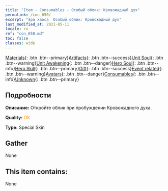 ```yaml
---
title: "Item - Consumables - Особый облик: Кровожадный дух"
permalink: /con_650/
excerpt: "Эра хаоса  Особый облик: Кровожадный дух"
last_modified_at: 2021-05-11
locale: ru
ref: "con_650.md"
toc: false
classes: wide
---
```

 [Materials](/ItemsRU/){: .btn .btn--primary}[Artifacts](/ItemsRU/Artifacts/){: .btn .btn--success}[Unit Soul](/ItemsRU/UnitSoul/){: .btn .btn--warning}[Unit Awakening](/ItemsRU/UnitAwakening/){: .btn .btn--danger}[Hero Soul](/ItemsRU/HeroSoul/){: .btn .btn--info}[Hero Skill](/ItemsRU/HeroSkill/){: .btn .btn--primary}[Gift](/ItemsRU/Gift/){: .btn .btn--success}[Event related](/ItemsRU/Events/){: .btn .btn--warning}[Avatars](/ItemsRU/Avatars/){: .btn .btn--danger}[Consumables](/ItemsRU/Consumables/){: .btn .btn--info}[Unknown](/ItemsRU/Unknown/){: .btn .btn--primary}

## Подробности
 **Описание:** Откройте облик при пробуждении Кровожадного духа.

 **Quality:** <span style="color: #FF8C00">OK</span>

 **Type:** Special Skin

## Gather

  None

## This item contains:

  None

